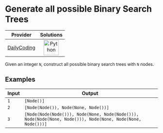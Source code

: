 # Generate all possible Binary Search Trees

<!-- INFO TABLE BEGIN -->

| Provider                                              | Solutions                                                                                                                                        |
| :---------------------------------------------------: | :----------------------------------------------------------------------------------------------------------------------------------------------: |
| [DailyCoding](../../../docs/providers/DailyCoding.md) | [<img src="https://res.cloudinary.com/rascaltwo/image/upload/v1631924087/python_xzdlti.svg" alt="Python" title="Python" width="50" />](solve.py) |

<!-- INFO TABLE END -->

Given an integer `N`, construct all possible binary search trees with `N` nodes.

## Examples

| Input | Output                                                                                                     |
| ----- | ---------------------------------------------------------------------------------------------------------- |
| `1`   | `[Node()]`                                                                                                 |
| `2`   | `[Node(Node()), Node(None, Node())]`                                                                       |
| `3`   | `[Node(Node(Node())), Node(None, Node(Node())), Node(Node(None, Node())), Node(None, Node(None, Node()))]` |
